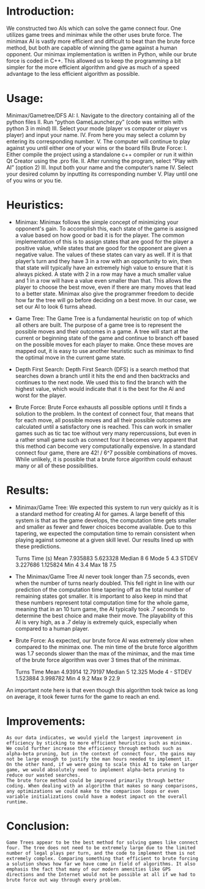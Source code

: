# Introduction:
We constructed two AIs which can solve the game connect four. One utilizes game trees and minimax while the other uses brute force. The minimax AI is vastly more efficient and difficult to beat than the brute force method, but both are capable of winning the game against a human opponent. Our minimax implementation is written in Python, while our brute force is coded in C++. This allowed us to keep the programming a bit simpler for the more efficient algorithm and give as much of a speed advantage to the less efficient algorithm as possible. 

# Usage:
Minimax/Gametree/DFS AI:
I.	Navigate to the directory containing all of the python files
II.	Run “python GameLauncher.py” (code was written with python 3 in mind)
III.	Select your mode (player vs computer or player vs player) and input your name. 
IV.	From here you may select a column by entering its corresponding number. 
V.	The computer will continue to play against you until either one of your wins or the board fills
Brute Force:
I.	Either compile the project using a standalone c++ compiler or run it within Qt Creator using the .pro file. 
II.	After running the program, select “Play with AI” (option 2)
III.	Input both your name and the computer’s name
IV.	Select your desired column by inputting its corresponding number
V.	Play until one of you wins or you tie.







# Heuristics:
- Minimax:
Minimax follows the simple concept of minimizing your opponent's gain. To accomplish this, each state of the game is assigned a value based on how good or bad it is for the player. The common implementation of this is to assign states that are good for the player a positive value, while states that are good for the opponent are given a negative value. The values of these states can vary as well. If it is that player’s turn and they have 3 in a row with an opportunity to win, then that state will typically have an extremely high value to ensure that it is always picked. A state with 2 in a row may have a much smaller value and 1 in a row will have a value even smaller than that. This allows the player to choose the best move, even if there are many moves that lead to a better state. Minimax also give the programmer freedom to decide how far the tree will go before deciding on a best move. In our case, we set our AI to look 6 turns ahead. 

- Game Tree:
The Game Tree is a fundamental heuristic on top of which all others are built. The purpose of a game tree is to represent the possible moves and their outcomes in a game. A tree will start at the current or beginning state of the game and continue to branch off based on the possible moves for each player to make. Once these moves are mapped out, it is easy to use another heuristic such as minimax to find the optimal move in the current game state.

- Depth First Search:
	Depth First Search (DFS) is a search method that searches down a branch until it hits the end and then backtracks and continues to the next node. We used this to find the branch with the highest value, which would indicate that it is the best for the AI and worst for the player. 

- Brute Force:
Brute Force exhausts all possible options until it finds a solution to the problem. In the context of connect four, that means that for each move, all possible moves and all their possible outcomes are calculated until a satisfactory one is reached. This can work in smaller games such as tic tac toe without very many repercussions, but even in a rather small game such as connect four it becomes very apparent that this method can become very computationally expensive. In a standard connect four game, there are 42! / 6^7 possible combinations of moves. While unlikely, it is possible that a brute force algorithm could exhaust many or all of these possibilities. 


# Results:
- Minimax/Game Tree:
We expected this system to run very quickly as it is a standard method for creating AI for games. A large benefit of this system is that as the game develops, the computation time gets smaller and smaller as fewer and fewer choices become available. Due to this tapering, we expected the computation time to remain consistent when playing against someone at a given skill level. Our results lined up with these predictions. 
     
	Turns	Time (s)
Mean	7.935883	5.623328
Median	8	6
Mode	5	4.3
STDEV	3.227686	1.125824
Min	4	3.4
Max	18	7.5

 
- The Minimax/Game Tree AI never took longer than 7.5 seconds, even when the number of turns nearly doubled. This fell right in line with our prediction of the computation time tapering off as the total number of remaining states got smaller. It is important to also keep in mind that these numbers represent total computation time for the whole game, meaning that in an 10 turn game, the AI typically took .7 seconds to determine the best choice and make their move. The playability of this AI is very high, as a .7 delay is extremely quick, especially when compared to a human player.  

- Brute Force:
As expected, our brute force AI was extremely slow when compared to the minimax one. The min time of the brute force algorithm was 1.7 seconds slower than the max of the minimax, and the max time of the brute force algorithm was over 3 times that of the minimax. 
 
	Turns	Time
Mean	4.93914	12.79197
Median	5	12.325
Mode	4	-
STDEV	1.523884	3.998782
Min	4	9.2
Max	9	22.9

 
An important note here is that even though this algorithm took twice as long on average, it took fewer turns for the game to reach an end. 

# Improvements:
	As our data indicates, we would yield the largest improvement in efficiency by sticking to more efficient heuristics such as minimax. We could further increase the efficiency through methods such as alpha-beta pruning, but in the context of connect four, the gains may not be large enough to justify the man hours needed to implement it. On the other hand, if we were going to scale this AI to take on larger game, we would absolutely need to implement alpha-beta pruning to reduce our wasted searches.
	The brute force method could be improved primarily through better coding. When dealing with an algorithm that makes so many comparisons, any optimizations we could make to the comparison loops or even variable initializations could have a modest impact on the overall runtime. 
	
# Conclusion:
	Game Trees appear to be the best method for solving games like connect four. The tree does not need to be extremely large due to the limited number of legal plays per turn, and the code to implement them is not extremely complex. Comparing something that efficient to brute forcing a solution shows how far we have come in field of algorithms. It also emphasis the fact that many of our modern amenities like GPS directions and the Internet would not be possible at all if we had to brute force out way through every problem. 

